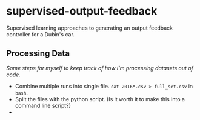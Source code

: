 # supervised-output-feedback
Supervised learning approaches to generating an output feedback controller for a Dubin's car.

## Processing Data
_Some steps for myself to keep track of how I'm processing datasets out of code._
  + Combine multiple runs into single file. `cat 2016*.csv > full_set.csv` in `bash`.
  + Split the files with the python script. (Is it worth it to make this into a command line script?)
  + 
